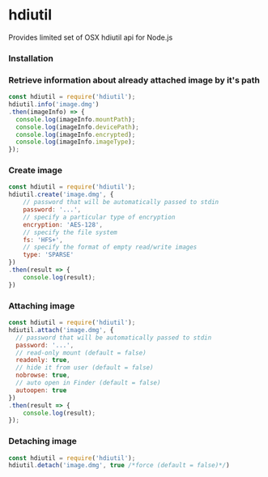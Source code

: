 # hdiutil

Provides limited set of OSX hdiutil api for Node.js

### Installation

### Retrieve information about already attached image by it's path

```javascript
const hdiutil = require('hdiutil');
hdiutil.info('image.dmg')
.then(imageInfo) => {
  console.log(imageInfo.mountPath);
  console.log(imageInfo.devicePath);
  console.log(imageInfo.encrypted);
  console.log(imageInfo.imageType);
});
```

### Create image

```javascript
const hdiutil = require('hdiutil');
hdiutil.create('image.dmg', {
    // password that will be automatically passed to stdin
    password: '...',
    // specify a particular type of encryption
    encryption: 'AES-128',
    // specify the file system
    fs: 'HFS+',
    // specify the format of empty read/write images
    type: 'SPARSE'
})
.then(result => {
    console.log(result);
})
```

### Attaching image

```javascript
const hdiutil = require('hdiutil');
hdiutil.attach('image.dmg', {
  // password that will be automatically passed to stdin
  password: '...',
  // read-only mount (default = false)
  readonly: true,
  // hide it from user (default = false)
  nobrowse: true,
  // auto open in Finder (default = false)
  autoopen: true
})
.then(result => {
    console.log(result);
});
```

### Detaching image

```javascript
const hdiutil = require('hdiutil');
hdiutil.detach('image.dmg', true /*force (default = false)*/)
```
